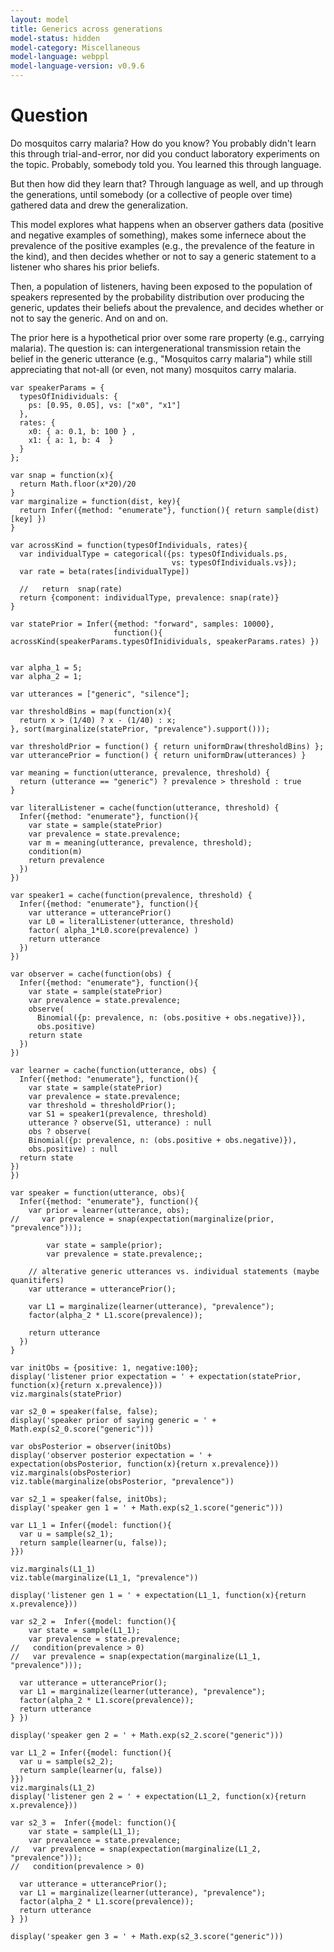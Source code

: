 ```yaml
---
layout: model
title: Generics across generations
model-status: hidden
model-category: Miscellaneous
model-language: webppl
model-language-version: v0.9.6
---
```


# Question

Do mosquitos carry malaria? 
How do you know?
You probably didn't learn this through trial-and-error, nor did you conduct laboratory experiments on the topic.
Probably, somebody told you.
You learned this through language.

But then how did they learn that?
Through language as well, and up through the generations, until somebody (or a collective of people over time) gathered data and drew the generalization.

This model explores what happens when an observer gathers data (positive and negative examples of something), makes some infernece about the prevalence of the positive examples (e.g., the prevalence of the feature in the kind), and then decides whether or not to say a generic statement to a listener who shares his prior beliefs.

Then, a population of listeners, having been exposed to the population of speakers represented by the probability distribution over producing the generic, updates their beliefs about the prevalence, and decides whether or not to say the generic. And on and on.

The prior here is a hypothetical prior over some rare property (e.g., carrying malaria). 
The question is: can intergenerational transmission retain the belief in the generic utterance (e.g., "Mosquitos carry malaria") while still appreciating that not-all (or even, not many) mosquitos carry malaria.

~~~~
var speakerParams = {
  typesOfInidividuals: {
    ps: [0.95, 0.05], vs: ["x0", "x1"]
  },
  rates: {
    x0: { a: 0.1, b: 100 } ,
    x1: { a: 1, b: 4  }
  }
};

var snap = function(x){
  return Math.floor(x*20)/20
}
var marginalize = function(dist, key){
  return Infer({method: "enumerate"}, function(){ return sample(dist)[key] })
}

var acrossKind = function(typesOfIndividuals, rates){
  var individualType = categorical({ps: typesOfIndividuals.ps, 
                                    vs: typesOfIndividuals.vs});
  var rate = beta(rates[individualType])

  //   return  snap(rate)
  return {component: individualType, prevalence: snap(rate)}
}

var statePrior = Infer({method: "forward", samples: 10000}, 
                       function(){ acrossKind(speakerParams.typesOfInidividuals, speakerParams.rates) })


var alpha_1 = 5;
var alpha_2 = 1;

var utterances = ["generic", "silence"];

var thresholdBins = map(function(x){
  return x > (1/40) ? x - (1/40) : x;
}, sort(marginalize(statePrior, "prevalence").support()));

var thresholdPrior = function() { return uniformDraw(thresholdBins) };
var utterancePrior = function() { return uniformDraw(utterances) }

var meaning = function(utterance, prevalence, threshold) {
  return (utterance == "generic") ? prevalence > threshold : true
}

var literalListener = cache(function(utterance, threshold) {
  Infer({method: "enumerate"}, function(){
    var state = sample(statePrior)
    var prevalence = state.prevalence;
    var m = meaning(utterance, prevalence, threshold);
    condition(m)
    return prevalence
  })
})

var speaker1 = cache(function(prevalence, threshold) {
  Infer({method: "enumerate"}, function(){
    var utterance = utterancePrior()
    var L0 = literalListener(utterance, threshold)
    factor( alpha_1*L0.score(prevalence) )
    return utterance
  })
})

var observer = cache(function(obs) {
  Infer({method: "enumerate"}, function(){
    var state = sample(statePrior)
    var prevalence = state.prevalence;
    observe(
      Binomial({p: prevalence, n: (obs.positive + obs.negative)}), 
      obs.positive)
    return state
  })
})

var learner = cache(function(utterance, obs) {
  Infer({method: "enumerate"}, function(){
    var state = sample(statePrior)
    var prevalence = state.prevalence;
    var threshold = thresholdPrior();
    var S1 = speaker1(prevalence, threshold)
    utterance ? observe(S1, utterance) : null
    obs ? observe(
    Binomial({p: prevalence, n: (obs.positive + obs.negative)}), 
    obs.positive) : null
  return state
})
})

var speaker = function(utterance, obs){
  Infer({method: "enumerate"}, function(){
    var prior = learner(utterance, obs);
//     var prevalence = snap(expectation(marginalize(prior, "prevalence")));

        var state = sample(prior);
        var prevalence = state.prevalence;;    

    // alterative generic utterances vs. individual statements (maybe quanitifers)
    var utterance = utterancePrior();    

    var L1 = marginalize(learner(utterance), "prevalence");
    factor(alpha_2 * L1.score(prevalence));

    return utterance
  })
}

var initObs = {positive: 1, negative:100};
display('listener prior expectation = ' + expectation(statePrior, function(x){return x.prevalence}))
viz.marginals(statePrior)

var s2_0 = speaker(false, false);
display('speaker prior of saying generic = ' + Math.exp(s2_0.score("generic")))

var obsPosterior = observer(initObs)
display('observer posterior expectation = ' + expectation(obsPosterior, function(x){return x.prevalence}))
viz.marginals(obsPosterior)
viz.table(marginalize(obsPosterior, "prevalence"))

var s2_1 = speaker(false, initObs);
display('speaker gen 1 = ' + Math.exp(s2_1.score("generic")))

var L1_1 = Infer({model: function(){
  var u = sample(s2_1);
  return sample(learner(u, false));
}})

viz.marginals(L1_1)
viz.table(marginalize(L1_1, "prevalence"))

display('listener gen 1 = ' + expectation(L1_1, function(x){return x.prevalence}))

var s2_2 =  Infer({model: function(){
    var state = sample(L1_1);
    var prevalence = state.prevalence;
//   condition(prevalence > 0)
//   var prevalence = snap(expectation(marginalize(L1_1, "prevalence")));

  var utterance = utterancePrior();    
  var L1 = marginalize(learner(utterance), "prevalence");
  factor(alpha_2 * L1.score(prevalence));
  return utterance
} })

display('speaker gen 2 = ' + Math.exp(s2_2.score("generic")))

var L1_2 = Infer({model: function(){
  var u = sample(s2_2);
  return sample(learner(u, false))
}})
viz.marginals(L1_2)
display('listener gen 2 = ' + expectation(L1_2, function(x){return x.prevalence}))

var s2_3 =  Infer({model: function(){
    var state = sample(L1_1);
    var prevalence = state.prevalence;
//   var prevalence = snap(expectation(marginalize(L1_2, "prevalence")));
//   condition(prevalence > 0)

  var utterance = utterancePrior();    
  var L1 = marginalize(learner(utterance), "prevalence");
  factor(alpha_2 * L1.score(prevalence));
  return utterance
} })

display('speaker gen 3 = ' + Math.exp(s2_3.score("generic")))

~~~~

